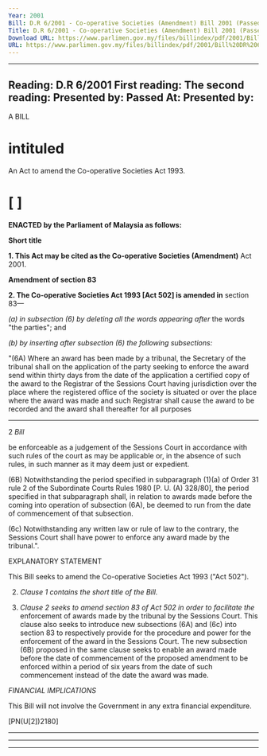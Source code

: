 ```yaml
---
Year: 2001
Bill: D.R 6/2001 - Co-operative Societies (Amendment) Bill 2001 (Passed)
Title: D.R 6/2001 - Co-operative Societies (Amendment) Bill 2001 (Passed)
Download URL: https://www.parlimen.gov.my/files/billindex/pdf/2001/Bill%20DR%206.pdf
URL: https://www.parlimen.gov.my/files/billindex/pdf/2001/Bill%20DR%206.pdf
---
```

---
Reading:
D.R 6/2001
First reading:
The second reading:
Presented by:
Passed At:
Presented by:
---

A BILL

# intituled

An Act to amend the Co-operative Societies Act 1993.

# [ ]

**ENACTED by the Parliament of Malaysia as follows:**

**Short title**

**1. This Act may be cited as the Co-operative Societies (Amendment)**
Act 2001.

**Amendment of section 83**

**2. The Co-operative Societies Act 1993 [Act 502] is amended in**
section 83—

_(a) in subsection (6) by deleting all the words appearing after_
the words "the parties"; and

_(b) by inserting after subsection (6) the following subsections:_

"(6A) Where an award has been made by a tribunal,
the Secretary of the tribunal shall on the application of
the party seeking to enforce the award send within thirty
days from the date of the application a certified copy of
the award to the Registrar of the Sessions Court having
jurisdiction over the place where the registered office of
the society is situated or over the place where the award
was made and such Registrar shall cause the award to be
recorded and the award shall thereafter for all purposes


-----

2 _Bill_

be enforceable as a judgement of the Sessions Court in
accordance with such rules of the court as may be
applicable or, in the absence of such rules, in such
manner as it may deem just or expedient.

(6B) Notwithstanding the period specified in
subparagraph (1)(a) of Order 31 rule 2 of the Subordinate
Courts Rules 1980 [P. U. (A) 328/80], the period specified
in that subparagraph shall, in relation to awards made
before the coming into operation of subsection (6A), be
deemed to run from the date of commencement of that
subsection.

(6c) Notwithstanding any written law or rule of law
to the contrary, the Sessions Court shall have power to
enforce any award made by the tribunal.".

EXPLANATORY STATEMENT

This Bill seeks to amend the Co-operative Societies Act 1993 ("Act 502").

2. _Clause 1 contains the short title of the Bill._

3. _Clause 2 seeks to amend section 83 of Act 502 in order to facilitate the_
enforcement of awards made by the tribunal by the Sessions Court. This clause
also seeks to introduce new subsections (6A) and (6c) into section 83 to respectively
provide for the procedure and power for the enforcement of the award in the
Sessions Court. The new subsection (6B) proposed in the same clause seeks to
enable an award made before the date of commencement of the proposed
amendment to be enforced within a period of six years from the date of such
commencement instead of the date the award was made.

_FINANCIAL_ _IMPLICATIONS_

This Bill will not involve the Government in any extra financial expenditure.

[PN(U[2])2180]


-----

-----

-----

